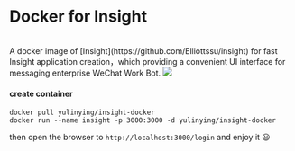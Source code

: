 # Docker for Insight
  
<br>
A docker image of [Insight](https://github.com/Elliottssu/insight) for fast Insight application creation，which providing a convenient UI interface for messaging enterprise WeChat Work Bot.

<img src="https://camo.githubusercontent.com/a59aac1ef0d7c42d3deacd093323ec643961c062/68747470733a2f2f75706c6f61642d696d616765732e6a69616e7368752e696f2f75706c6f61645f696d616765732f333530323536372d366336353237643137303966303364382e706e67" />


#### create container

```shell
docker pull yulinying/insight-docker
docker run --name insight -p 3000:3000 -d yulinying/insight-docker
```

then open the browser to  `http://localhost:3000/login`  and enjoy it 😃

<br>
<br>
<br>
